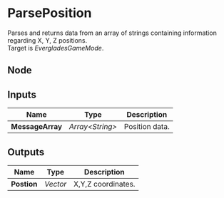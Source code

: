 # ParsePosition
Parses and returns data from an array of strings containing
information regarding X, Y, Z positions.  
Target is *EvergladesGameMode*.  

## Node

## Inputs
|Name               |Type               |Description    |
|-------------------|-------------------|---------------|
|**MessageArray**   |*Array\<String\>*  |Position data. |

## Outputs
|Name       |Type       |Description        |
|-----------|-----------|-------------------|
|**Postion**|*Vector*   |X,Y,Z coordinates. |